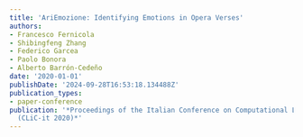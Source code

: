 ```yaml
---
title: 'AriEmozione: Identifying Emotions in Opera Verses'
authors:
- Francesco Fernicola
- Shibingfeng Zhang
- Federico Garcea
- Paolo Bonora
- Alberto Barrón-Cedeño
date: '2020-01-01'
publishDate: '2024-09-28T16:53:18.134488Z'
publication_types:
- paper-conference
publication: '*Proceedings of the Italian Conference on Computational Linguistics
  (CLiC-it 2020)*'
---
```

